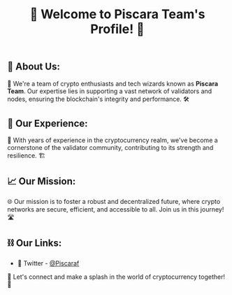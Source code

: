 <body>
    <header>
        <h1>🌟 Welcome to Piscara Team's Profile! 🌟</h1>
    </header>
    <section>
        <h2>🚀 About Us:</h2>
        <p>🔧 We're a team of crypto enthusiasts and tech wizards known as <strong>Piscara Team</strong>. Our expertise lies in supporting a vast network of validators and nodes, ensuring the blockchain's integrity and performance. 🛠️</p>
    </section>
    <section>
        <h2>👥 Our Experience:</h2>
        <p>💼 With years of experience in the cryptocurrency realm, we've become a cornerstone of the validator community, contributing to its strength and resilience. 🏗️</p>
    </section>
    <section>
        <h2>📈 Our Mission:</h2>
        <p>🌐 Our mission is to foster a robust and decentralized future, where crypto networks are secure, efficient, and accessible to all. Join us in this journey! 🛣️</p>
    </section>
    <section>
        <h2>⛓️ Our Links:</h2>
        <ul>
            <li>🦇 Twitter - <a href="https://x.com/Piscaraf">@Piscaraf</a></li>
        </ul>
    </section>
    <footer>
        <p>📢 Let's connect and make a splash in the world of cryptocurrency together! 🌊</p>
    </footer>
</body>
